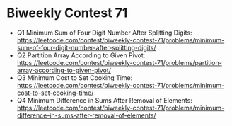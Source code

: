 # Biweekly Contest 71

- Q1 Minimum Sum of Four Digit Number After Splitting Digits: https://leetcode.com/contest/biweekly-contest-71/problems/minimum-sum-of-four-digit-number-after-splitting-digits/
- Q2 Partition Array According to Given Pivot: https://leetcode.com/contest/biweekly-contest-71/problems/partition-array-according-to-given-pivot/
- Q3 Minimum Cost to Set Cooking Time: https://leetcode.com/contest/biweekly-contest-71/problems/minimum-cost-to-set-cooking-time/
- Q4 Minimum Difference in Sums After Removal of Elements: https://leetcode.com/contest/biweekly-contest-71/problems/minimum-difference-in-sums-after-removal-of-elements/
